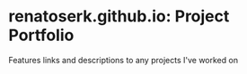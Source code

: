 # renatoserk.github.io: Project Portfolio
Features links and descriptions to any projects I've worked on
